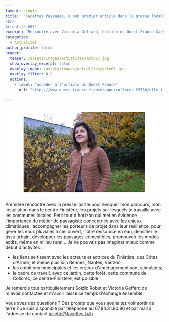 ```yaml
---
layout: single
title:  "Facettes Paysages, a son premier article dans la presse locale !
<br>
Actualité #07"
excerpt: "Rencontre avec Victoria Geffard, édition du Ouest France Carhaix-Plouguer"
categories:
  - Actualités
author_profile: false
header:
  teaser: /assets/images/actualites/actu07.jpg
  show_overlay_excerpt: false
  overlay_image: /assets/images/actualites/actu07.jpg
  overlay_filter: 0.2
  actions:
    - label: "accéder à l'article du Ouest France"
      url: "https://www.ouest-france.fr/bretagne/collorec-29530/elle-imagine-les-villes-adaptees-au-rechauffement-du-climat-elle-est-paysagiste-conceptrice-6cbcd50a-8923-11ee-a1c0-8cef14bedf93"

---
```


![photographie de Victoria Geffard, portrait de Juliette Ols dans la nature](/assets/images/actualites/actu07-2.jpg)

Première rencontre avec la presse locale pour évoquer mon parcours, mon installation dans le centre Finistère, les projets sur lesquels je travaille avec les communes locales. 
Petit tour d'horizon qui met en évidence l'importance du métier de paysagiste conceptrice avec les enjeux climatiques : accompagner les porteurs de projet dans leur résilience, pour gérer les eaux pluviales à ciel ouvert, notre ressource en eau, densifier le tissu urbain, développer les paysages comestibles, promouvoir les modes actifs, même en milieu rural... 
Je ne pouvais pas imaginer mieux comme début d'activités : 
* les liens se tissent avec les acteurs et actrices du Finistère, des Côtes d'Armor, et même plus loin Rennes, Nantes, Vierzon;
* les ambitions municipales et les enjeux d'aménagement sont stimulants;
* le cadre de travail, avec ce jardin, cette forêt, cette commune de Collorec, ce centre-Finistère, est paisible ! 

Je remercie tout particulièrement Soizic Robet et Victoria Geffard de m'avoir contactée et m'avoir laissé ce temps d'échange ensemble.

Vous avez des questions ? Des projets que vous souhaitez voir sortir de terre ? Je suis disponible par téléphone au 07.84.31.80.96 et par mail à l'adresse de contact juliette@facettes.bzh